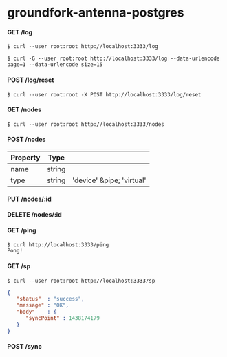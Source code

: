 # groundfork-antenna-postgres

#### GET /log

```
$ curl --user root:root http://localhost:3333/log 
```

```
$ curl -G --user root:root http://localhost:3333/log --data-urlencode page=1 --data-urlencode size=15
```

#### POST /log/reset

```
$ curl --user root:root -X POST http://localhost:3333/log/reset  
```

#### GET /nodes

```
$ curl --user root:root http://localhost:3333/nodes
```

#### POST /nodes

| Property      | Type          |                       |   
| ------------- |---------------|-----------------------| 
| name          | string        |                       |
| type          | string        | 'device' &pipe; 'virtual'  |

#### PUT /nodes/:id

#### DELETE /nodes/:id

#### GET /ping

```
$ curl http://localhost:3333/ping
Pong!
```

#### GET /sp

```
$ curl --user root:root http://localhost:3333/sp 
```

```json
{
   "status"  : "success",
   "message" : "OK",
   "body"    : {
      "syncPoint" : 1438174179
   }
}
```

#### POST /sync
